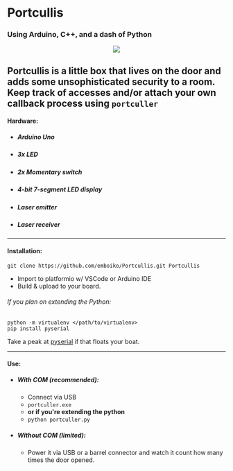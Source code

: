 # Portcullis

### Using Arduino, C++, and a dash of Python

<p align="center">
<img src="https://i.imgur.com/4ngS6eD.png?1">
</p>

Portcullis is a little box that lives on the door and adds some unsophisticated security
to a room. Keep track of accesses and/or attach your own callback process using `portculler`
---
#### Hardware:

- ##### Arduino Uno
- ##### 3x LED
- ##### 2x Momentary switch
- ##### 4-bit 7-segment LED display
- ##### Laser emitter
- ##### Laser receiver
---
#### Installation:

`git clone https://github.com/emboiko/Portcullis.git Portcullis`

- Import to platformio w/  VSCode or Arduino IDE
- Build & upload to your board.

###### If you plan on extending the Python:
```
python -m virtualenv </path/to/virtualenv>
pip install pyserial
```

Take a peak at [pyserial](https://github.com/pyserial/pyserial) if that floats your boat.

---
#### Use:
- ##### With COM (recommended):
	- Connect via USB 
	- `portculler.exe`
	- **or if you're extending the python**
	- `python portculler.py`
- ##### Without COM (limited):
	- Power it via USB or a barrel connector and watch it count how many times the door opened.
